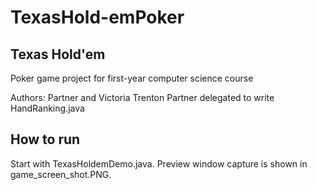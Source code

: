 # TexasHold-emPoker

## Texas Hold'em

Poker game project for first-year computer science course

Authors: Partner and Victoria Trenton
Partner delegated to write HandRanking.java

## How to run

Start with TexasHoldemDemo.java.
Preview window capture is shown in game_screen_shot.PNG.
